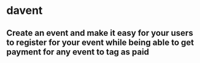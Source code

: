 # davent

## Create an event and make it easy for your users to register for your event while being able to get payment for any event to tag as paid
